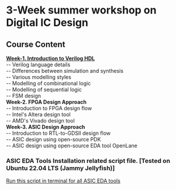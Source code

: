 # 3-Week summer workshop on Digital IC Design

## Course Content
<b>[Week-1. Introduction to Verilog HDL](https://github.com/dicdesign/workshop_may6th_25th_2024/tree/main/week1)</b><br>
-- Verilog language details<br>
-- Differences between simulation and synthesis<br>
-- Various modelling styles<br>
-- Modelling of combinational logic<br>
-- Modelling of sequential logic<br>
-- FSM design<br>
<b>Week-2. FPGA Design Approach</b><br>
-- Introduction to FPGA design flow<br>
-- Intel's Altera design tool<br>
-- AMD's Vivado design tool<br>
<b>Week-3. ASIC Design Approach</b><br>
-- Introduction to RTL-to-GDSII design flow<br>
-- ASIC design using open-source PDK<br>
-- ASIC design using open-source EDA tool OpenLane<br>


### ASIC EDA Tools Installation related script file. \[Tested on Ubuntu 22.04 LTS (Jammy Jellyfish)]

[Run this script in terminal for all ASIC EDA tools](https://github.com/dicdesign/asic_edatools/blob/main/asic_tools_set.sh)
